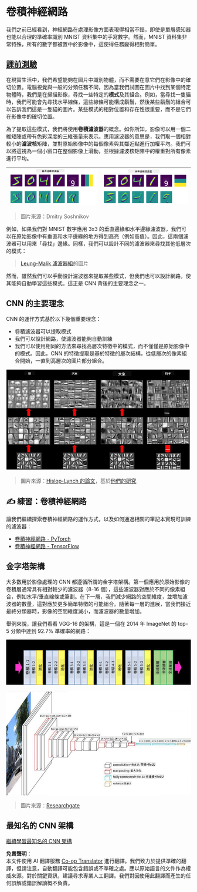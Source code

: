 <!--
CO_OP_TRANSLATOR_METADATA:
{
  "original_hash": "088837b42b7d99198bf62db8a42411e0",
  "translation_date": "2025-08-26T09:27:28+00:00",
  "source_file": "lessons/4-ComputerVision/07-ConvNets/README.md",
  "language_code": "mo"
}
-->
# 卷積神經網路

我們之前已經看到，神經網路在處理影像方面表現得相當不錯，即使是單層感知器也能以合理的準確率識別 MNIST 資料集中的手寫數字。然而，MNIST 資料集非常特殊，所有的數字都被置中於影像中，這使得任務變得相對簡單。

## [課前測驗](https://ff-quizzes.netlify.app/en/ai/quiz/13)

在現實生活中，我們希望能夠在圖片中識別物體，而不需要在意它們在影像中的確切位置。電腦視覺與一般的分類任務不同，因為當我們試圖在圖片中找到某個特定物體時，我們是在掃描影像，尋找一些特定的**模式**及其組合。例如，當尋找一隻貓時，我們可能會先尋找水平線條，這些線條可能構成鬍鬚，然後某些鬍鬚的組合可以告訴我們這是一隻貓的圖片。某些模式的相對位置和存在性很重要，而不是它們在影像中的確切位置。

為了提取這些模式，我們將使用**卷積濾波器**的概念。如你所知，影像可以用一個二維矩陣或帶有色彩深度的三維張量來表示。應用濾波器的意思是，我們取一個相對較小的**濾波核**矩陣，並對原始影像中的每個像素與其鄰近點進行加權平均。我們可以將這視為一個小窗口在整個影像上滑動，並根據濾波核矩陣中的權重對所有像素進行平均。

![垂直邊緣濾波器](../../../../../translated_images/filter-vert.b7148390ca0bc356ddc7e55555d2481819c1e86ddde9dce4db5e71a69d6f887f.mo.png) | ![水平邊緣濾波器](../../../../../translated_images/filter-horiz.59b80ed4feb946efbe201a7fe3ca95abb3364e266e6fd90820cb893b4d3a6dda.mo.png)
----|----

> 圖片來源：Dmitry Soshnikov

例如，如果我們對 MNIST 數字應用 3x3 的垂直邊緣和水平邊緣濾波器，我們可以在原始影像中有垂直和水平邊緣的地方得到高亮（例如高值）。因此，這兩個濾波器可以用來「尋找」邊緣。同樣，我們可以設計不同的濾波器來尋找其他低層次的模式：

> [Leung-Malik 濾波器組](https://www.robots.ox.ac.uk/~vgg/research/texclass/filters.html)的圖片

然而，雖然我們可以手動設計濾波器來提取某些模式，但我們也可以設計網路，使其能夠自動學習這些模式。這正是 CNN 背後的主要理念之一。

## CNN 的主要理念

CNN 的運作方式基於以下幾個重要理念：

* 卷積濾波器可以提取模式
* 我們可以設計網路，使濾波器能夠自動訓練
* 我們可以使用相同的方法來尋找高層次特徵中的模式，而不僅僅是原始影像中的模式。因此，CNN 的特徵提取是基於特徵的層次結構，從低層次的像素組合開始，一直到高層次的圖片部分組合。

![層次特徵提取](../../../../../translated_images/FeatureExtractionCNN.d9b456cbdae7cb643fde3032b81b2940e3cf8be842e29afac3f482725ba7f95c.mo.png)

> 圖片來源：[Hislop-Lynch 的論文](https://www.semanticscholar.org/paper/Computer-vision-based-pedestrian-trajectory-Hislop-Lynch/26e6f74853fc9bbb7487b06dc2cf095d36c9021d)，基於[他們的研究](https://dl.acm.org/doi/abs/10.1145/1553374.1553453)

## ✍️ 練習：卷積神經網路

讓我們繼續探索卷積神經網路的運作方式，以及如何通過相關的筆記本實現可訓練的濾波器：

* [卷積神經網路 - PyTorch](../../../../../lessons/4-ComputerVision/07-ConvNets/ConvNetsPyTorch.ipynb)
* [卷積神經網路 - TensorFlow](../../../../../lessons/4-ComputerVision/07-ConvNets/ConvNetsTF.ipynb)

## 金字塔架構

大多數用於影像處理的 CNN 都遵循所謂的金字塔架構。第一個應用於原始影像的卷積層通常具有相對較少的濾波器（8-16 個），這些濾波器對應於不同的像素組合，例如水平/垂直線條或筆劃。在下一層，我們減少網路的空間維度，並增加濾波器的數量，這對應於更多簡單特徵的可能組合。隨著每一層的進展，當我們接近最終分類器時，影像的空間維度減小，而濾波器的數量增加。

舉例來說，讓我們看看 VGG-16 的架構，這是一個在 2014 年 ImageNet 的 top-5 分類中達到 92.7% 準確率的網路：

![ImageNet 層級](../../../../../translated_images/vgg-16-arch1.d901a5583b3a51baeaab3e768567d921e5d54befa46e1e642616c5458c934028.mo.jpg)

![ImageNet 金字塔](../../../../../translated_images/vgg-16-arch.64ff2137f50dd49fdaa786e3f3a975b3f22615efd13efb19c5d22f12e01451a1.mo.jpg)

> 圖片來源：[Researchgate](https://www.researchgate.net/figure/Vgg16-model-structure-To-get-the-VGG-NIN-model-we-replace-the-2-nd-4-th-6-th-7-th_fig2_335194493)

## 最知名的 CNN 架構

[繼續學習最知名的 CNN 架構](CNN_Architectures.md)

**免責聲明**：  
本文件使用 AI 翻譯服務 [Co-op Translator](https://github.com/Azure/co-op-translator) 進行翻譯。我們致力於提供準確的翻譯，但請注意，自動翻譯可能包含錯誤或不準確之處。應以原始語言的文件作為權威來源。對於關鍵資訊，建議尋求專業人工翻譯。我們對因使用此翻譯而產生的任何誤解或錯誤解讀概不負責。